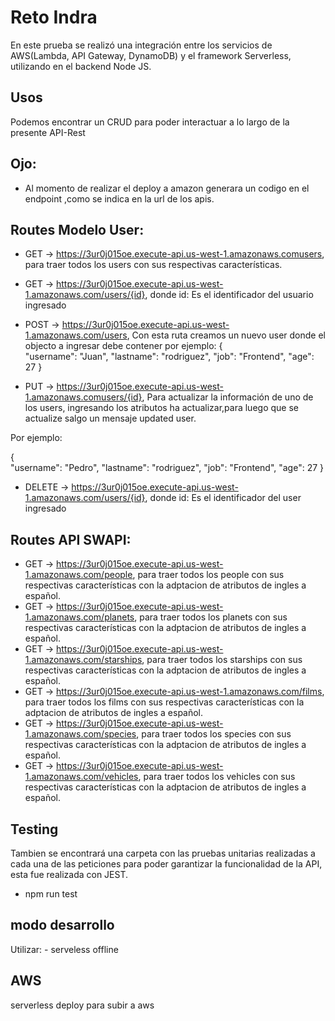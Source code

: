 # Reto Indra

En este prueba se realizó una integración entre los servicios de AWS(Lambda, API Gateway, DynamoDB) y el framework Serverless, utilizando en el backend Node JS.

## Usos
Podemos encontrar un CRUD para poder interactuar a lo largo de la presente API-Rest
## Ojo:
- Al momento de realizar el deploy a amazon generara un codigo en el endpoint ,como se indica en la url de los apis.
## Routes Modelo User:
- GET → https://3ur0j015oe.execute-api.us-west-1.amazonaws.comusers, para traer todos los users con sus respectivas características.

- GET → https://3ur0j015oe.execute-api.us-west-1.amazonaws.com/users/{id}, donde id: Es el identificador del usuario ingresado

- POST →  https://3ur0j015oe.execute-api.us-west-1.amazonaws.com/users, Con esta ruta creamos un nuevo user donde el objecto a ingresar debe contener por ejemplo:
{   
    "username": "Juan",
    "lastname": "rodriguez",
    "job": "Frontend",
    "age": 27
}

- PUT → https://3ur0j015oe.execute-api.us-west-1.amazonaws.comusers/{id}, Para actualizar la información de uno de los users, ingresando los atributos ha actualizar,para luego que se actualize salgo un mensaje updated user. 

Por ejemplo:

{   
    "username": "Pedro",
    "lastname": "rodriguez",
    "job": "Frontend",
    "age": 27
}

- DELETE →  https://3ur0j015oe.execute-api.us-west-1.amazonaws.com/users/{id}, donde id: Es el identificador del user ingresado

## Routes API SWAPI:
- GET → https://3ur0j015oe.execute-api.us-west-1.amazonaws.com/people, para traer todos los people con sus respectivas características con la adptacion de atributos de ingles a español.
- GET → https://3ur0j015oe.execute-api.us-west-1.amazonaws.com/planets, para traer todos los planets con sus respectivas características con la adptacion de atributos de ingles a español.
- GET → https://3ur0j015oe.execute-api.us-west-1.amazonaws.com/starships, para traer todos los starships con sus respectivas características con la adptacion de atributos de ingles a español.
- GET → https://3ur0j015oe.execute-api.us-west-1.amazonaws.com/films, para traer todos los films con sus respectivas características con la adptacion de atributos de ingles a español.
- GET → https://3ur0j015oe.execute-api.us-west-1.amazonaws.com/species, para traer todos los species con sus respectivas características con la adptacion de atributos de ingles a español.
- GET → https://3ur0j015oe.execute-api.us-west-1.amazonaws.com/vehicles, para traer todos los vehicles con sus respectivas características con la adptacion de atributos de ingles a español.

## Testing
Tambien se encontrará una carpeta con las pruebas unitarias realizadas a cada una de las peticiones para poder garantizar la funcionalidad de la API, esta fue realizada con JEST.
- npm run test
## modo desarrollo
 Utilizar: - serveless offline
## AWS 
 serverless deploy para subir a aws
